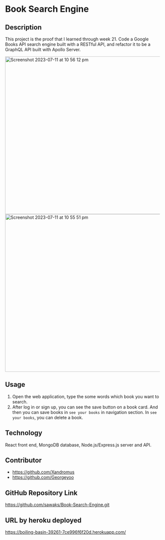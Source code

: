 # Book Search Engine 

## Description
This project is the proof that I learned through week 21. Code a Google Books API search engine built with a RESTful API, and refactor it to be a GraphQL API built with Apollo Server. 

<img width="512" alt="Screenshot 2023-07-11 at 10 56 12 pm" src="https://github.com/sawaks/Book-Search-Engine/assets/63826271/b764dc7e-b48c-4a67-a183-4ea2363a2e55">

<img width="512" alt="Screenshot 2023-07-11 at 10 55 51 pm" src="https://github.com/sawaks/Book-Search-Engine/assets/63826271/953bdd5f-071e-4569-bd3a-8a1895a27234">

## Usage
1. Open the web application, type the some words which book you want to search. 
2. After log in or sign up, you can see the save button on a book card. And then you can save books in `see your books` in navigation section. In `see your books`, you can delete a book. 

## Technology 
React front end, MongoDB database, Node.js/Express.js server and API.

## Contributor 
* https://github.com/Xandromus
* https://github.com/Georgeyoo

## GitHub Repository Link
https://github.com/sawaks/Book-Search-Engine.git

## URL by heroku deployed
https://boiling-basin-39261-7ce996f6f20d.herokuapp.com/